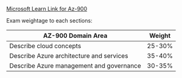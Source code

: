 
[Microsoft Learn Link for Az-900](https://learn.microsoft.com/en-us/training/courses/az-900t00)


Exam weightage to each sections:

|**AZ-900 Domain Area**|**Weight**|
|---|---|
|Describe cloud concepts|25-30%|
|Describe Azure architecture and services|35-40%|
|Describe Azure management and governance|30-35%|
